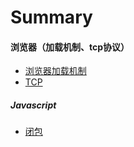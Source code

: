 # Summary

#### 浏览器（加载机制、tcp协议）

* [浏览器加载机制](浏览器加载机制.md)
* [TCP](TCP.md)

##### Javascript

- [闭包](闭包.md)